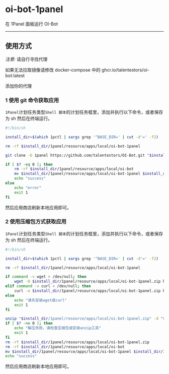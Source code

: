 # oi-bot-1panel

在 1Panel 面板运行 OI-Bot

---

## 使用方式

_注意:_ 请自行寻找代理

如果无法拉取镜像请修改 docker-compose 中的 ghcr.io/talentestors/oi-bot:latest

添加你的代理

### 1 使用 git 命令获取应用

`1Panel`计划任务类型`Shell 脚本`的计划任务框里，添加并执行以下命令，或者保存为 sh 然后在终端运行。

```bash
#!/bin/sh

install_dir=$(which 1pctl | xargs grep '^BASE_DIR=' | cut -d'=' -f2)

rm -rf $install_dir/1panel/resource/apps/local/oi-bot-1panel

git clone -b 1panel https://github.com/talentestors/OI-Bot.git "$install_dir/1panel/resource/apps/local/oi-bot-1panel"

if [ $? -eq 0 ]; then
    rm -rf $install_dir/1panel/resource/apps/local/oi-bot
    mv $install_dir/1panel/resource/apps/local/oi-bot-1panel $install_dir/1panel/resource/apps/local/oi-bot
    echo "success"
else
    echo "error"
    exit 1
fi
```

然后应用商店刷新本地应用即可。

### 2 使用压缩包方式获取应用

`1Panel`计划任务类型`Shell 脚本`的计划任务框里，添加并执行以下命令，或者保存为 sh 然后在终端运行。

```bash
#!/bin/sh

install_dir=$(which 1pctl | xargs grep '^BASE_DIR=' | cut -d'=' -f2)

rm -rf $install_dir/1panel/resource/apps/local/oi-bot-1panel

if command -v wget > /dev/null; then
    wget -O $install_dir/1panel/resource/apps/local/oi-bot-1panel.zip https://github.com/talentestors/OI-Bot/archive/refs/heads/1panel.zip
elif command -v curl > /dev/null; then
    curl -o $install_dir/1panel/resource/apps/local/oi-bot-1panel.zip https://github.com/talentestors/OI-Bot/archive/refs/heads/1panel.zip
else
    echo "请先安装wget或curl"
    exit 1
fi

unzip "$install_dir/1panel/resource/apps/local/oi-bot-1panel.zip" -d "$install_dir/1panel/resource/apps/local/"
if [ $? -ne 0 ]; then
    echo "解压失败，请检查压缩包或安装unzip工具"
    exit 1
fi
rm -rf $install_dir/1panel/resource/apps/local/oi-bot-1panel.zip
rm -rf $install_dir/1panel/resource/apps/local/oi-bot
mv $install_dir/1panel/resource/apps/local/oi-bot-1panel $install_dir/1panel/resource/apps/local/oi-bot
echo "success"
```

然后应用商店刷新本地应用即可。
